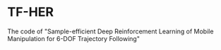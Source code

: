 # TF-HER
The code of "Sample-efficient Deep Reinforcement Learning of Mobile Manipulation for 6-DOF Trajectory Following"
